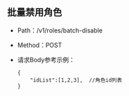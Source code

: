 ## 批量禁用角色
- Path：/v1/roles/batch-disable

- Method：POST

- 请求Body参考示例：

  ```
  {
      "idList":[1,2,3],  //角色id列表
  }    
  ```